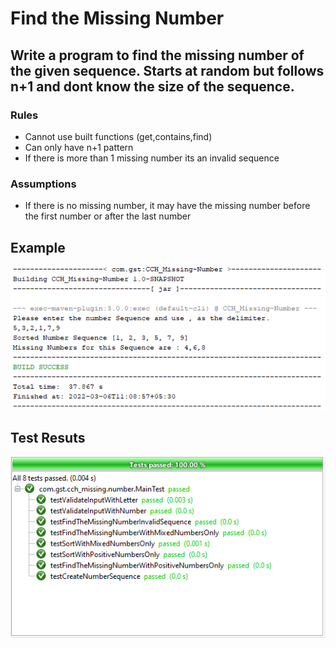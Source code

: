 # Find the Missing Number
## Write a program to find the missing number of the given sequence. Starts at random but follows n+1 and dont know the size of the sequence.
### Rules
- Cannot use built functions (get,contains,find)
- Can only have n+1 pattern
- If there is more than 1 missing number its an invalid sequence
### Assumptions
- If there is no missing number, it may have the missing number before the first number or after the last number
## Example
![Example](https://github.com/gwa99a9/krish-training/blob/dev/CCH_Missing-Number/CMD.PNG?raw=true)
## Test Resuts
![Test Results](https://github.com/gwa99a9/krish-training/blob/dev/CCH_Missing-Number/CMD2.PNG?raw=true)
